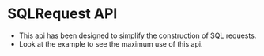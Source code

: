 # SQLRequest API
- This api has been designed to simplify the construction of SQL requests. 
- Look at the example to see the maximum use of this api.
